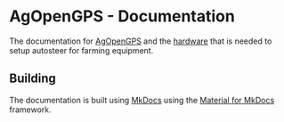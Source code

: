 # AgOpenGPS - Documentation

The documentation for [AgOpenGPS](https://github.com/AgOpenGPS-Official/AgOpenGPS) and the
[hardware](https://github.com/AgOpenGPS-Official/Boards) that is needed to setup autosteer
for farming equipment.

## Building

The documentation is built using [MkDocs](https://www.mkdocs.org/) using the
[Material for MkDocs](https://squidfunk.github.io/mkdocs-material/) framework.